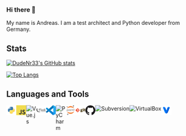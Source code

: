 ### Hi there 👋

<!--
**DudeNr33/DudeNr33** is a ✨ _special_ ✨ repository because its `README.md` (this file) appears on your GitHub profile.

Here are some ideas to get you started:

- 🔭 I’m currently working on ...
- 🌱 I’m currently learning ...
- 👯 I’m looking to collaborate on ...
- 🤔 I’m looking for help with ...
- 💬 Ask me about ...
- 📫 How to reach me: ...
- 😄 Pronouns: ...
- ⚡ Fun fact: ...
-->

My name is Andreas. I am a test architect and Python developer from Germany. 

## Stats

[![DudeNr33's GitHub stats](https://github-readme-stats.vercel.app/api?username=DudeNr33&show_icons=true&theme=transparent)](https://github.com/anuraghazra/github-readme-stats)

[![Top Langs](https://github-readme-stats.vercel.app/api/top-langs/?username=DudeNr33&theme=transparent)](https://github.com/anuraghazra/github-readme-stats)


## Languages and Tools
<!--
Links to images:
VScode https://raw.githubusercontent.com/github/explore/80688e429a7d4ef2fca1e82350fe8e3517d3494d/topics/visual-studio-code/visual-studio-code.png
PyCharm https://github.com/yurijserrano/Github-Profile-Readme-Logos/blob/f994c418a134b58c4aec11152f6a4a33fa89da26/ides/pycharm.svg
Python https://github.com/github/explore/blob/1c1a90e254357127c37df50d90d36888be567aba/topics/python/python.png
Flask https://github.com/github/explore/blob/1c1a90e254357127c37df50d90d36888be567aba/topics/flask/flask.png
Git: https://github.com/github/explore/blob/1c1a90e254357127c37df50d90d36888be567aba/topics/git/git.png
-->
<img align="left" alt="Python" width="26px" src="https://github.com/github/explore/blob/1c1a90e254357127c37df50d90d36888be567aba/topics/python/python.png" />

<img align="left" alt="JavaScript" width="26px" src="https://github.com/github/explore/blob/1c1a90e254357127c37df50d90d36888be567aba/topics/javascript/javascript.png" />

<img align="left" alt="Vue.js" width="26px" src="https://github.com/yurijserrano/Github-Profile-Readme-Logos/blob/f994c418a134b58c4aec11152f6a4a33fa89da26/frameworks/vuejs.svg" />

<img align="left" alt="Flask" height="26px" src="https://github.com/github/explore/blob/1c1a90e254357127c37df50d90d36888be567aba/topics/flask/flask.png" />

<img align="left" alt="Visual Studio Code" width="26px" src="https://raw.githubusercontent.com/github/explore/80688e429a7d4ef2fca1e82350fe8e3517d3494d/topics/visual-studio-code/visual-studio-code.png" />

<img align="left" alt="PyCharm" width="26px" src="https://github.com/yurijserrano/Github-Profile-Readme-Logos/blob/f994c418a134b58c4aec11152f6a4a33fa89da26/ides/pycharm.svg" />

<img align="left" alt="Jupyter Notebook" height="26px" src="https://github.com/github/explore/blob/main/topics/jupyter-notebook/jupyter-notebook.png" />

<img align="left" alt="Git" height="26px" src="https://github.com/github/explore/blob/1c1a90e254357127c37df50d90d36888be567aba/topics/git/git.png" />

<img align="left" alt="GitHub" height="26px" src="https://github.com/github/explore/blob/main/topics/github/github.png" />

<img align="left" alt="Subversion" height="26px" src="https://upload.wikimedia.org/wikipedia/commons/3/30/Subversion_logo.svg" />

<img align="left" alt="VirtualBox" height="26px" src="https://upload.wikimedia.org/wikipedia/commons/d/d5/Virtualbox_logo.png" />

<img align="left" alt="Vagrant" height="26px" src="https://github.com/github/explore/blob/1c1a90e254357127c37df50d90d36888be567aba/topics/vagrant/vagrant.png" />
